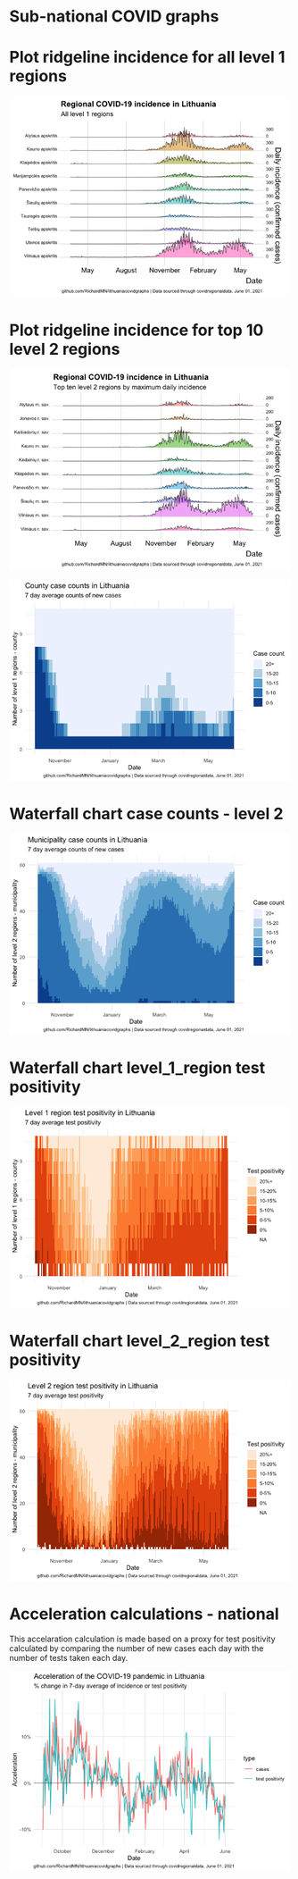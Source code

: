 Sub-national COVID graphs
================

# Plot ridgeline incidence for all level 1 regions

![](Report%20Lithuania_files/figure-gfm/ridgeline-all-level-1-graphs-1.png)<!-- -->

# Plot ridgeline incidence for top 10 level 2 regions

![](Report%20Lithuania_files/figure-gfm/ridgeline-top-ten-level-2-graphs-1.png)<!-- -->

![](Report%20Lithuania_files/figure-gfm/waterfall-case-count-level-1-1.png)<!-- -->

# Waterfall chart case counts - level 2

![](Report%20Lithuania_files/figure-gfm/waterfall-case-count-level-2-graph-1.png)<!-- -->

# Waterfall chart level\_1\_region test positivity

![](Report%20Lithuania_files/figure-gfm/waterfall-positivity-level-1-graph-1.png)<!-- -->

# Waterfall chart level\_2\_region test positivity

![](Report%20Lithuania_files/figure-gfm/waterfall-positivity-level-2-graph-1.png)<!-- -->

# Acceleration calculations - national

This accelaration calculation is made based on a proxy for test
positivity calculated by comparing the number of new cases each day with
the number of tests taken each day.

![](Report%20Lithuania_files/figure-gfm/acceleration-national-graphs-1.png)<!-- -->
